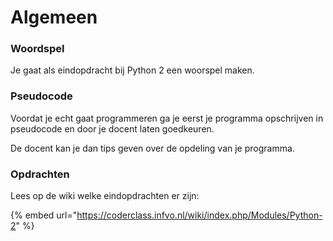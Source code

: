 # Algemeen

### Woordspel

Je gaat als eindopdracht bij Python 2 een woorspel maken.

### Pseudocode

Voordat je echt gaat programmeren ga je eerst je programma opschrijven in pseudocode en door je docent laten goedkeuren.

De docent kan je dan tips geven over de opdeling van je programma.

### Opdrachten&#x20;

Lees op de wiki welke eindopdrachten er zijn:

{% embed url="https://coderclass.infvo.nl/wiki/index.php/Modules/Python-2" %}

